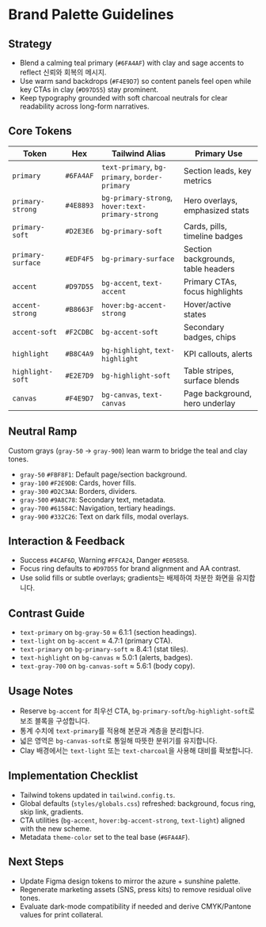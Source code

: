 # Brand Palette Guidelines

## Strategy
- Blend a calming teal primary (`#6FA4AF`) with clay and sage accents to reflect 신뢰와 회복의 메시지.
- Use warm sand backdrops (`#F4E9D7`) so content panels feel open while key CTAs in clay (`#D97D55`) stay prominent.
- Keep typography grounded with soft charcoal neutrals for clear readability across long-form narratives.

## Core Tokens
| Token | Hex | Tailwind Alias | Primary Use |
| --- | --- | --- | --- |
| `primary` | `#6FA4AF` | `text-primary`, `bg-primary`, `border-primary` | Section leads, key metrics |
| `primary-strong` | `#4E8893` | `bg-primary-strong`, `hover:text-primary-strong` | Hero overlays, emphasized stats |
| `primary-soft` | `#D2E3E6` | `bg-primary-soft` | Cards, pills, timeline badges |
| `primary-surface` | `#EDF4F5` | `bg-primary-surface` | Section backgrounds, table headers |
| `accent` | `#D97D55` | `bg-accent`, `text-accent` | Primary CTAs, focus highlights |
| `accent-strong` | `#B8663F` | `hover:bg-accent-strong` | Hover/active states |
| `accent-soft` | `#F2CDBC` | `bg-accent-soft` | Secondary badges, chips |
| `highlight` | `#B8C4A9` | `bg-highlight`, `text-highlight` | KPI callouts, alerts |
| `highlight-soft` | `#E2E7D9` | `bg-highlight-soft` | Table stripes, surface blends |
| `canvas` | `#F4E9D7` | `bg-canvas`, `text-canvas` | Page background, hero underlay |

## Neutral Ramp
Custom grays (`gray-50` → `gray-900`) lean warm to bridge the teal and clay tones.

- `gray-50` `#FBF8F1`: Default page/section background.
- `gray-100` `#F2E9DB`: Cards, hover fills.
- `gray-300` `#D2C3AA`: Borders, dividers.
- `gray-500` `#9A8C78`: Secondary text, metadata.
- `gray-700` `#61584C`: Navigation, tertiary headings.
- `gray-900` `#332C26`: Text on dark fills, modal overlays.

## Interaction & Feedback
- Success `#4CAF6D`, Warning `#FFCA24`, Danger `#E05858`.
- Focus ring defaults to `#D97D55` for brand alignment and AA contrast.
- Use solid fills or subtle overlays; gradients는 배제하여 차분한 화면을 유지합니다.

## Contrast Guide
- `text-primary` on `bg-gray-50` ≈ 6.1:1 (section headings).
- `text-light` on `bg-accent` ≈ 4.7:1 (primary CTA).
- `text-primary` on `bg-primary-soft` ≈ 8.4:1 (stat tiles).
- `text-highlight` on `bg-canvas` ≈ 5.0:1 (alerts, badges).
- `text-gray-700` on `bg-canvas-soft` ≈ 5.6:1 (body copy).

## Usage Notes
- Reserve `bg-accent` for 최우선 CTA, `bg-primary-soft`/`bg-highlight-soft`로 보조 블록을 구성합니다.
- 통계 수치에 `text-primary`를 적용해 본문과 계층을 분리합니다.
- 넓은 영역은 `bg-canvas-soft`로 통일해 따뜻한 분위기를 유지합니다.
- Clay 배경에서는 `text-light` 또는 `text-charcoal`을 사용해 대비를 확보합니다.

## Implementation Checklist
- Tailwind tokens updated in `tailwind.config.ts`.
- Global defaults (`styles/globals.css`) refreshed: background, focus ring, skip link, gradients.
- CTA utilities (`bg-accent`, `hover:bg-accent-strong`, `text-light`) aligned with the new scheme.
- Metadata `theme-color` set to the teal base (`#6FA4AF`).

## Next Steps
- Update Figma design tokens to mirror the azure + sunshine palette.
- Regenerate marketing assets (SNS, press kits) to remove residual olive tones.
- Evaluate dark-mode compatibility if needed and derive CMYK/Pantone values for print collateral.
